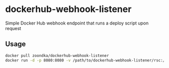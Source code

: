 # dockerhub-webhook-listener
Simple Docker Hub webhook endpoint that runs a deploy script upon request

## Usage
```bash
docker pull zoondka/dockerhub-webhook-listener
docker run -d -p 8080:8080 -v /path/to/dockerhub-webhook-listener/rsc:/dockerhub-webhook-listener/rsc -v /var/run/docker.sock:/var/run/docker.sock --name dockerhub-webhook-listener zoondka/dockerhub-webhook-listener
```
